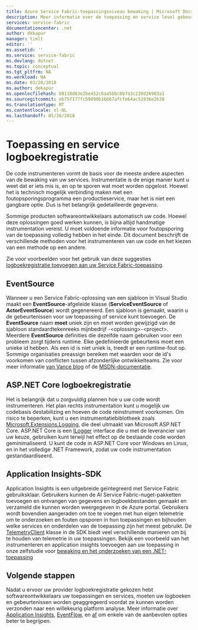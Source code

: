 ```yaml
---
title: Azure Service Fabric-toepassingsniveau bewaking | Microsoft Docs
description: Meer informatie over de toepassing en service level gebeurtenissen en logboeken die worden gebruikt om te bewaken en onderzoeken van Azure Service Fabric-clusters.
services: service-fabric
documentationcenter: .net
author: dkkapur
manager: timlt
editor: ''
ms.assetid: ''
ms.service: service-fabric
ms.devlang: dotnet
ms.topic: conceptual
ms.tgt_pltfrm: NA
ms.workload: NA
ms.date: 03/20/2018
ms.author: dekapur
ms.openlocfilehash: b8118d83e2be452c6aa5bbc8b7a3c220d26903a1
ms.sourcegitcommit: eb75f177fc59d90b1b667afcfe64ac51936e2638
ms.translationtype: MT
ms.contentlocale: nl-NL
ms.lasthandoff: 05/16/2018
---
```

# <a name="application-and-service-level-logging"></a>Toepassing en service logboekregistratie

De code instrumenteren vormt de basis voor de meeste andere aspecten van de bewaking van uw services. Instrumentatie is de enige manier kunt u weet dat er iets mis is, en op te sporen wat moet worden opgelost. Hoewel het is technisch mogelijk verbinding maken met een foutopsporingsprogramma een productieservice, maar het is niet een gangbare optie. Dus is het belangrijk gedetailleerde gegevens.

Sommige producten softwareontwikkelaars automatisch uw code. Hoewel deze oplossingen goed werken kunnen, is bijna altijd handmatige instrumentation vereist. U moet voldoende informatie voor foutopsporing van de toepassing volledig hebben in het einde. Dit document beschrijft de verschillende methoden voor het instrumenteren van uw code en het kiezen van een methode op een andere.

Zie voor voorbeelden voor het gebruik van deze suggesties [logboekregistratie toevoegen aan uw Service Fabric-toepassing](service-fabric-how-to-diagnostics-log.md).

## <a name="eventsource"></a>EventSource

Wanneer u een Service Fabric-oplossing van een sjabloon in Visual Studio maakt een **EventSource**-afgeleide klasse (**ServiceEventSource** of **ActorEventSource**) wordt gegenereerd. Een sjabloon is gemaakt, waarin u de gebeurtenissen voor uw toepassing of service kunt toevoegen. De **EventSource** naam **moet** uniek zijn en moet worden gewijzigd van de sjabloon standaardtekenreeks mijnbedrijf -&lt;oplossing&gt;-&lt;project&gt;. Meerdere **EventSource** definities die dezelfde naam gebruiken voor een probleem zorgt tijdens runtime. Elke gedefinieerde gebeurtenis moet een unieke id hebben. Als een id is niet uniek is, treedt er een runtime-fout op. Sommige organisaties preassign bereiken met waarden voor de id's voorkomen van conflicten tussen afzonderlijke ontwikkelteams. Zie voor meer informatie [van Vance blog](https://blogs.msdn.microsoft.com/vancem/2012/07/09/introduction-tutorial-logging-etw-events-in-c-system-diagnostics-tracing-eventsource/) of de [MSDN-documentatie](https://msdn.microsoft.com/library/dn774985(v=pandp.20).aspx).

## <a name="aspnet-core-logging"></a>ASP.NET Core logboekregistratie

Het is belangrijk dat u zorgvuldig plannen hoe u uw code wordt instrumenteren. Het plan rechts instrumentation kunt u mogelijk uw codebasis destabilizing en hoeven de code reinstrument voorkomen. Om risico te beperken, kunt u een instrumentatiebiblotheek zoals [Microsoft.Extensions.Logging](https://www.nuget.org/packages/Microsoft.Extensions.Logging/), die deel uitmaakt van Microsoft ASP.NET Core. ASP.NET Core is een [ILogger](https://docs.microsoft.com/aspnet/core/api/microsoft.extensions.logging.ilogger) interface die u met de leverancier van uw keuze, gebruiken kunt terwijl het effect op de bestaande code worden geminimaliseerd. U kunt de code in ASP.NET Core voor Windows en Linux, en in het volledige .NET Framework, zodat uw code instrumentation gestandaardiseerd.

## <a name="application-insights-sdk"></a>Application Insights-SDK

Application Insights is een uitgebreide geïntegreerd met Service Fabric gebruiksklaar. Gebruikers kunnen de AI Service Fabric-nuget-pakketten toevoegen en ontvangen van gegevens en logboekbestanden gemaakt en verzameld die kunnen worden weergegeven in de Azure portal. Gebruikers wordt bovendien aangeraden om toe te voegen met hun eigen telemetrie om te onderzoeken en fouten opsporen in hun toepassingen en bijhouden welke services en onderdelen van de toepassing zijn het meest gebruikt. De [TelemetryClient](https://docs.microsoft.com/dotnet/api/microsoft.applicationinsights.telemetryclient?view=azure-dotnet) klasse in de SDK biedt veel verschillende manieren om bij te houden van telemetrie in uw toepassingen. Bekijk een voorbeeld van het instrumenteren en application insights toevoegen aan uw toepassing in onze zelfstudie voor [bewaking en het onderzoeken van een .NET-toepassing](service-fabric-tutorial-monitoring-aspnet.md)


## <a name="next-steps"></a>Volgende stappen

Nadat u ervoor uw provider logboekregistratie gekozen hebt softwareontwikkelaars uw toepassingen en services, moeten uw logboeken en gebeurtenissen worden geaggregeerd voordat ze kunnen worden verzonden naar een willekeurig platform analyse. Meer informatie over [Application Insights](service-fabric-diagnostics-event-analysis-appinsights.md), [EventFlow](service-fabric-diagnostics-event-aggregation-eventflow.md), en [af](service-fabric-diagnostics-event-aggregation-wad.md) om enkele van de aanbevolen opties beter te begrijpen.
